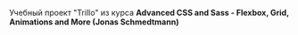 Учебный проект "Trillo" из курса <b>Advanced CSS and Sass - Flexbox, Grid, Animations and More (Jonas Schmedtmann)</b>